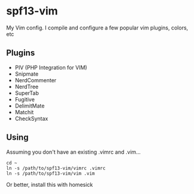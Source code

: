 # spf13-vim

My Vim config.
I compile and configure a few popular vim plugins, colors, etc

## Plugins
 * PIV (PHP Integration for VIM)
 * Snipmate
 * NerdCommenter
 * NerdTree
 * SuperTab
 * Fugitive
 * DelimitMate
 * Matchit
 * CheckSyntax


## Using
Assuming you don't have an existing .vimrc and .vim...

    cd ~
    ln -s /path/to/spf13-vim/vimrc .vimrc
    ln -s /path/to/spf13-vim/vim .vim

Or better, install this with homesick
